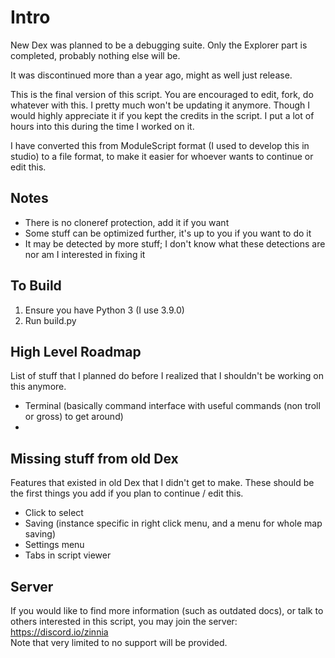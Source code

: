 # Intro
New Dex was planned to be a debugging suite. Only the Explorer part is completed, probably nothing else will be.

It was discontinued more than a year ago, might as well just release.
	
This is the final version of this script.
You are encouraged to edit, fork, do whatever with this. I pretty much won't be updating it anymore.
Though I would highly appreciate it if you kept the credits in the script. I put a lot of hours into this during the time I worked on it.

I have converted this from ModuleScript format (I used to develop this in studio) to a file format, to make it easier for whoever wants to continue or edit this.

## Notes
- There is no cloneref protection, add it if you want
- Some stuff can be optimized further, it's up to you if you want to do it
- It may be detected by more stuff; I don't know what these detections are nor am I interested in fixing it

## To Build
1. Ensure you have Python 3 (I use 3.9.0)
2. Run build.py

## High Level Roadmap
List of stuff that I planned do before I realized that I shouldn't be working on this anymore.
- Terminal (basically command interface with useful commands (non troll or gross) to get around)
- 

## Missing stuff from old Dex
Features that existed in old Dex that I didn't get to make. These should be the first things you add if you plan to continue / edit this.
- Click to select
- Saving (instance specific in right click menu, and a menu for whole map saving)
- Settings menu
- Tabs in script viewer

## Server
If you would like to find more information (such as outdated docs), or talk to others interested in this script, you may join the server:<br>https://discord.io/zinnia<br>
Note that very limited to no support will be provided.
